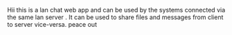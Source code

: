 Hii this is a lan chat web app and can be used by the systems connected via the same lan server . It can be used to share files and messages from client to server vice-versa. peace out 
